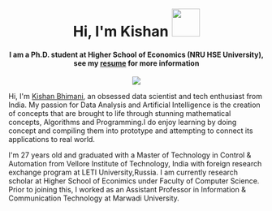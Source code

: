<h1 align="center">Hi, I'm Kishan <img src="https://media.giphy.com/media/TEnXkcsHrP4YedChhA/giphy.gif" width="55"></h1> 
<h4 align="center"> I am a Ph.D. student at Higher School of Economics (NRU HSE University), see my <a href="" target="_blank">resume</a> for more information</h4>
<p align="center">
  <a href="https://github.com/DenverCoder1/readme-typing-svg"><img src="https://readme-typing-svg.herokuapp.com?lines=Data+Scientist;Machine+Learning+Developer;ML%20|%20Algorithms%20|%20OOP%20;Always%20learning%20new%20things&center=true&width=500&height=100"></a>
</p>

Hi, I'm [Kishan Bhimani](https://github.com/MrBhimani), an obsessed data scientist and tech enthusiast from India. My passion for Data Analysis and Artificial Intelligence is the creation of concepts that are brought to life through stunning mathematical concepts, Algorithms and Programming.I do enjoy learning by doing concept and compiling them into prototype and attempting to connect its applications to real world.

I'm 27 years old and graduated with a Master of Technology in Control & Automation from Vellore Institute of Technology, India with foreign research exchange program at LETI University,Russia. I am currently research scholar at Higher School of Econimics under Faculty of Computer Science. Prior to joining this, I worked as an Assistant Professor in Information & Communication Technology at Marwadi University. 
